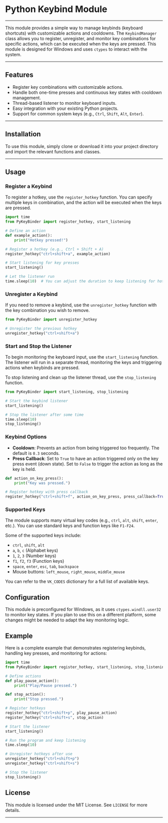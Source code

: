 # Python Keybind Module 

---

This module provides a simple way to manage keybinds (keyboard shortcuts) with customizable actions and cooldowns. The `KeybindManager` class allows you to register, unregister, and monitor key combinations for specific actions, which can be executed when the keys are pressed. This module is designed for Windows and uses `ctypes` to interact with the system.

---

## Features
- Register key combinations with customizable actions.
- Handle both one-time presses and continuous key states with cooldown management.
- Thread-based listener to monitor keyboard inputs.
- Easy integration with your existing Python projects.
- Support for common system keys (e.g., `Ctrl`, `Shift`, `Alt`, `Enter`).

---

## Installation
To use this module, simply clone or download it into your project directory and import the relevant functions and classes.

---

## Usage

### Register a Keybind
To register a hotkey, use the `register_hotkey` function. You can specify multiple keys in combination, and the action will be executed when the keys are pressed.

```python
import time
from PyKeyBinder import register_hotkey, start_listening

# Define an action
def example_action():
    print("Hotkey pressed!")

# Register a hotkey (e.g., Ctrl + Shift + A)
register_hotkey("ctrl+shift+a", example_action)

# Start listening for key presses
start_listening()

# Let the listener run
time.sleep(10)  # You can adjust the duration to keep listening for hotkeys.
```

### Unregister a Keybind
If you need to remove a keybind, use the `unregister_hotkey` function with the key combination you wish to remove.

```python
from PyKeyBinder import unregister_hotkey

# Unregister the previous hotkey
unregister_hotkey("ctrl+shift+a")
```

### Start and Stop the Listener
To begin monitoring the keyboard input, use the `start_listening` function. The listener will run in a separate thread, monitoring the keys and triggering actions when keybinds are pressed.

To stop listening and clean up the listener thread, use the `stop_listening` function.

```python
from PyKeyBinder import start_listening, stop_listening

# Start the keybind listener
start_listening()

# Stop the listener after some time
time.sleep(10)
stop_listening()
```

### Keybind Options
- **Cooldown**: Prevents an action from being triggered too frequently. The default is `0.3` seconds.
- **Press Callback**: Set to `True` to have an action triggered only on the key press event (down state). Set to `False` to trigger the action as long as the key is held.

```python
def action_on_key_press():
    print("Key was pressed.")

# Register hotkey with press callback
register_hotkey("ctrl+shift+f", action_on_key_press, press_callback=True)
```

### Supported Keys
The module supports many virtual key codes (e.g., `ctrl`, `alt`, `shift`, `enter`, etc.). You can use standard keys and function keys like `F1-F24`.

Some of the supported keys include:
- `ctrl`, `shift`, `alt`
- `a`, `b`, `c` (Alphabet keys)
- `1`, `2`, `3` (Number keys)
- `f1`, `f2`, `f3` (Function keys)
- `space`, `enter`, `esc`, `tab`, `backspace`
- Mouse buttons: `left_mouse`, `right_mouse`, `middle_mouse`

You can refer to the `VK_CODES` dictionary for a full list of available keys.

## Configuration
This module is preconfigured for Windows, as it uses `ctypes.windll.user32` to monitor key states. If you plan to use this on a different platform, some changes might be needed to adapt the key monitoring logic.

## Example
Here is a complete example that demonstrates registering keybinds, handling key presses, and monitoring for actions:

```python
import time
from PyKeyBinder import register_hotkey, start_listening, stop_listening

# Define actions
def play_pause_action():
    print("Play/Pause pressed.")

def stop_action():
    print("Stop pressed.")

# Register hotkeys
register_hotkey("ctrl+shift+p", play_pause_action)
register_hotkey("ctrl+shift+s", stop_action)

# Start the listener
start_listening()

# Run the program and keep listening
time.sleep(10)

# Unregister hotkeys after use
unregister_hotkey("ctrl+shift+p")
unregister_hotkey("ctrl+shift+s")

# Stop the listener
stop_listening()
```


## License
This module is licensed under the MIT License. See `LICENSE` for more details.

---
